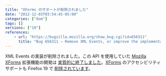 ```yaml
---
title: "XForms のサポートが削除されました"
date: "2012-12-03T03:54:45-05:00"
categories: ["dom"]
tags: []
versions: ["19"]
references:
    - url: "https://bugzilla.mozilla.org/show_bug.cgi?id=656311"
      title: "Bug 656311 – Remove XML Events, or improve the implementation"
---
```

XML Events の実装が削除されました。この API を使用していた [Mozilla XForms](https://addons.mozilla.org/firefox/addon/mozilla-xforms/) 拡張機能の開発は [実質的に終了しました](https://www.philipp-wagner.com/blog/2011/07/the-future-of-mozilla-xforms/)。[XForms](https://developer.mozilla.org/docs/XForms) のアクセシビリティサポートも Firefox 19 で [削除されています](https://bugzilla.mozilla.org/show_bug.cgi?id=811729)。
